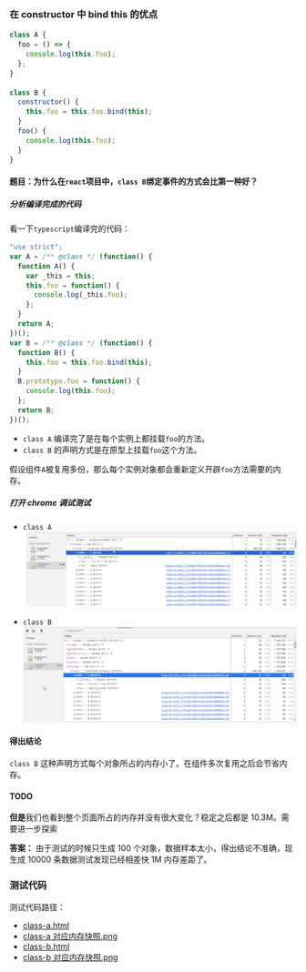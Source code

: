 ### 在 constructor 中 bind this 的优点

```javascript
class A {
  foo = () => {
    console.log(this.foo);
  };
}

class B {
  constructor() {
    this.foo = this.foo.bind(this);
  }
  foo() {
    console.log(this.foo);
  }
}
```

#### 题目：为什么在`react`项目中，`class B`绑定事件的方式会比第一种好？

##### 分析编译完成的代码

看一下`typescript`编译完的代码：

```javascript
"use strict";
var A = /** @class */ (function() {
  function A() {
    var _this = this;
    this.foo = function() {
      console.log(_this.foo);
    };
  }
  return A;
})();
var B = /** @class */ (function() {
  function B() {
    this.foo = this.foo.bind(this);
  }
  B.prototype.foo = function() {
    console.log(this.foo);
  };
  return B;
})();
```

- `class A` 编译完了是在每个实例上都挂载`foo`的方法。
- `class B` 的声明方式是在原型上挂载`foo`这个方法。

假设组件`A`被复用多份，那么每个实例对象都会重新定义开辟`foo`方法需要的内存。

##### 打开 chrome 调试测试

- `class A` ![class-a对应内存快照](class-a对应内存快照.png)

- `class B` ![class-b对应内存快照](class-b对应内存快照.png)

#### 得出结论

`class B` 这种声明方式每个对象所占的内存小了。在组件多次复用之后会节省内存。

#### TODO

**但是**我们也看到整个页面所占的内存并没有很大变化？稳定之后都是 10.3M。需要进一步探索

**答案：** 由于测试的时候只生成 100 个对象，数据样本太小，得出结论不准确，现生成 10000 条数据测试发现已经相差快 1M 内存差距了。

### 测试代码

测试代码路径：

- [class-a.html](class-a.html)
- [class-a 对应内存快照.png](class-a对应内存快照.png)
- [class-b.html](class-b.html)
- [class-b 对应内存快照.png](class-b对应内存快照.png)

